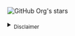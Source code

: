 ![GitHub Org's stars](https://img.shields.io/github/stars/JoestarLabs)

<details>
<summary><sub>Disclaimer</sub></summary>
<sub><i> This is an unaffiliated fan project; no official connection to Shueisha or JoJo's Bizarre Adventure. </i></sub>
</details>

